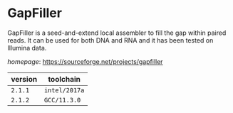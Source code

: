 # GapFiller

GapFiller is a seed-and-extend local assembler to fill the gap within paired reads.  It can be used for both DNA and RNA and it has been tested on Illumina data.

*homepage*: <https://sourceforge.net/projects/gapfiller>

version | toolchain
--------|----------
``2.1.1`` | ``intel/2017a``
``2.1.2`` | ``GCC/11.3.0``
